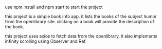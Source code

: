 use npm install and npm start to start the project

this project is a simple book info app. it lists the books of the subject humor from the openlibrary site.
clicking on a book will provide the description of the book.

this project uses axios to fetch data from the openlibrary. it also implements infinity scrolling using Observer and Ref.
